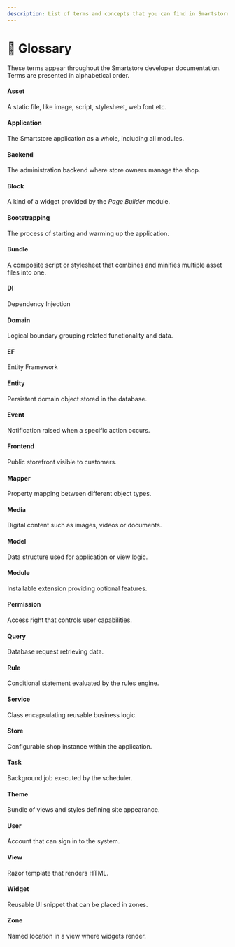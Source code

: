 ```yaml
---
description: List of terms and concepts that you can find in Smartstore
---
```


# 🥚 Glossary

These terms appear throughout the Smartstore developer documentation. Terms are presented in alphabetical order.

#### Asset

A static file, like image, script, stylesheet, web font etc.

#### Application

The Smartstore application as a whole, including all modules.

#### Backend

The administration backend where store owners manage the shop.

#### Block

A kind of a widget provided by the _Page Builder_ module.

#### Bootstrapping

The process of starting and warming up the application.

#### Bundle

A composite script or stylesheet that combines and minifies multiple asset files into one.

#### DI

Dependency Injection

#### Domain

Logical boundary grouping related functionality and data.

#### EF

Entity Framework

#### Entity

Persistent domain object stored in the database.

#### Event

Notification raised when a specific action occurs.

#### Frontend

Public storefront visible to customers.

#### Mapper

Property mapping between different object types.

#### Media

Digital content such as images, videos or documents.

#### Model

Data structure used for application or view logic.

#### Module

Installable extension providing optional features.

#### Permission

Access right that controls user capabilities.

#### Query

Database request retrieving data.

#### Rule

Conditional statement evaluated by the rules engine.

#### Service

Class encapsulating reusable business logic.

#### Store

Configurable shop instance within the application.

#### Task

Background job executed by the scheduler.

#### Theme

Bundle of views and styles defining site appearance.

#### User

Account that can sign in to the system.

#### View

Razor template that renders HTML.

#### Widget

Reusable UI snippet that can be placed in zones.

#### Zone

Named location in a view where widgets render.
